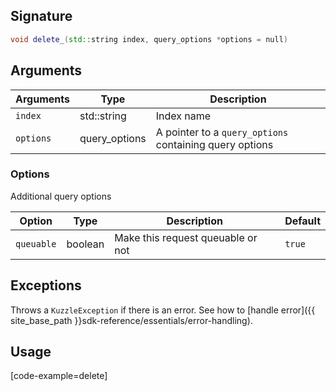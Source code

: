 ## Signature

``` cpp
void delete_(std::string index, query_options *options = null)
```

## Arguments

| Arguments     | Type        | Description |
|---------------|-------------|----------------------------------------|
| ``index``     | std::string  | Index name |
| ``options``   | query_options | A pointer to a `query_options` containing query options|

### __Options__

Additional query options

| Option   | Type    | Description                       | Default |
| -------- | ------- | --------------------------------- | ------- |
| `queuable` | boolean | Make this request queuable or not | `true`    |

## Exceptions

Throws a `KuzzleException` if there is an error. See how to [handle error]({{ site_base_path }}sdk-reference/essentials/error-handling).

## Usage

[code-example=delete]